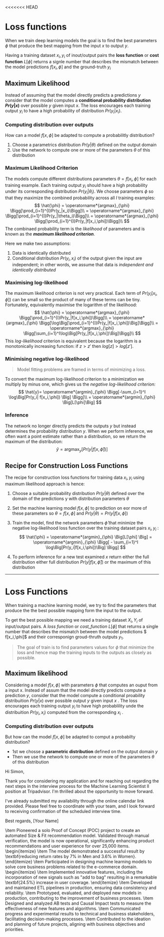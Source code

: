 <<<<<<< HEAD
# Loss functions

When we train deep learning models the goal is to find the best parameters $\phi$  that produce the best mapping from the input $x$ to output $y$.

Having a training dataset ${x_i, y_i}$ of inout/output pairs the **loss function** or **cost function** $L[\phi]$ returns a signle number that describes the mismatch between the model predictions $f[x_i,\phi]$ and the ground-truth $y_i$

## Maximum Likelihood

Instead of assuming that the model directly predicts a predictions $y$ consider that the model computes a **conditional probability distribution $Pr(y|x)$** over possible $y$ given input $x$. The loss encourages each training output $y_i$ to have a high probability of distribution $Pr(y_i|x_i)$.

### Computing distribution over outputs 

How can a model $f[x,\phi]$ be adapted to compute a probabilitly distribution? 

1. Choose a parametrics distribution $Pr(y|\theta)$ defined on the output domain 
2. Use the network to compute one or more of the parameters $\theta$ of this distribution

### Maximum Likelihood Criterion

The models compute different distributions parameters $\theta = f[x_i, \phi]$ for each training example. 
Each training output $y_i$ should have a high probability under its corresponding distribution $Pr(y_i|\theta_i)$. We choose parameters $\phi$ so that they maximize the combined probability across all $I$ training examples:
$$
\hat{\phi} = \operatorname*{argmax}_{\phi} \Bigg[\prod_{i=1}^{I}Pr(y_|x_i)\Bigg]\\
= \operatorname*{argmax}_{\phi} \Bigg[\prod_{i=1}^{I}Pr(y_|\theta_i)\Bigg]\\
= \operatorname*{argmax}_{\phi} \Bigg[\prod_{i=1}^{I}Pr(y_|f[x_i,\phi])\Bigg]\\
$$
The combinaed probability term is the *likelihood* of parameters and is known as the ***maximum likelihood criterion***.

Here we make two assumptions:

1. Data is identically distributed
2. Conditional distribution $Pr(y_i,x_i)$ of the output given the input are independent; in other words, we assume that data is *independent and identically distributed* 

### Maximising log-likelihood

The maximum likelihood criterion is not very practical. Each term of $Pr(y_i[x_i,\phi])$ can be small so the product of many of these terms can be tiny. Fortunately, equivalently maximise the logarithm of the likelihood:
$$
\hat{\phi} = \operatorname*{argmax}_{\phi} \Bigg[\prod_{i=1}^{I}Pr(y_|f[x_i,\phi])\Bigg]\\
= \operatorname*{argmax}_{\phi}  \Bigg[\log\Big[\prod_{i=1}^{I}Pr(y_|f[x_i,\phi])\Big]\Bigg]\\
= \operatorname*{argmax}_{\phi}  \Bigg[\sum_{i=1}^I\log\Big[Pr(y_|f[x_i,\phi])\Big]\Bigg]\\
$$
This *log-likelihood* criterion is equivalent because the logarithm is a monotonically increasing function: if $z>z'$  then $log[z]>log[z']$​.

### Minimising negative log-likelihood 

> Model fitting problems are framed in terms of minimizing a loss.

 To convert the maximum log-likelihood criterion to a minimization we multiply by minus one, which gives us the *negative log-likelihood criterion:*
$$
\hat{y}= \operatorname*{argmin}_{\phi} \Bigg[-\sum_{i=1}^I \log\Big[Pr(y_i| f[x_i,\phi]) \Big]  \Bigg]\\
= \operatorname*{argmin}_{\phi} \Big[L[\phi]\Big]
$$


### Inference 

The network no longer directly predicts the outputs $y$ but instead determines the probability distribution $y$. When we perform inference, we often want a point estimate rather than a distribution, so we return the maximum of the distribution:
$$
\hat{y} = \operatorname*{argmax}_{y} \Big[Pr(y|f[x, \hat{\phi}])\Big]
$$

## Recipe for Construction Loss Functions

The recipe for construction loss functions for training data ${x_i, y_i}$ using maximum likelihood approach is hence:

1. Choose a suitable probability distribution $Pr(y| \theta)$ defined over the domain of the predictions y with distribution parameters $\theta$ 

2. Set the machine learning model $f[x,\phi ]$ to prediction on eor more of these parameters so $\theta = f[x,\phi]$ and $Pr(y|\theta)= Pr(y|f[x,\phi])$

3. Train the model, find the network parameters $\hat{\phi}$ that minimize the negative log-likelihood loss function over the training dataset pairs ${x_i, y_i}$ :  
   $$
   \hat{\phi} = \operatorname*{argmin}_{\phi} \Big[L[\phi] \Big] = \operatorname*{argmin}_{\phi} \Bigg[ - \sum_{i=1}^I \log\Big[Pr(y_i|f[x_i,\phi])\Big] \Bigg]
   $$

4. To perform inference for a new test examined $x$ return either the full distribution either full distribution $Pr(y|f[x, \hat{\phi}])$ or the maximum of this distribution

----

# Loss Functions




When training a machine learning model, we try to find the parameters that produce the the best possible mapping form the input to the output. 

To get the best possible mapping we need a training dataset ${X_i, Y_i}$ of input/output pairs. A *loss function* or *cost_function* $L[\phi]$  that returns a single number that describes the mismatch between the model predictions $ f[x_i,\phi]$  and their corresponign groud-thruth  outputs $y_1$. 

> The goal of train is to find parameters values for $\phi$ that minimize the loss and hence map the training inputs to the outputs as closely as possible. 



## Maximum likelihood

Considering a model $f[x,\phi]$ with parameters $\phi$ that computes an ouput from a input x. Instead of assum that the model directly predicts compute a prediction $y$, consider that the model compute a conditional proability distribuition $Pr(y|x)$ over possible output $y$ given input $x$ . The loss encourages each training output $y_i$ to have high probablility unde the distribuition  $Pr(y_i, x_i)$ computed from the corresponding $x_i$ .

### Computing distribution over outputs

But how can the model $f[x,\phi]$ be adapted to comput a probabilty distribution?

 - 1st we chosse a **parametric distribution** defined on the output domain $y$ 
 - Then we use the network to compute one or more of the parameters $\theta$ of this distribution

















Hi Simon,

Thank you for considering my application and for reaching out regarding the next steps in the interview process for the Machine Learning Scientist II position at Tripadvisor. I'm thrilled about the opportunity to move forward.

I've already submitted my availability through the online calendar link provided. Please feel free to coordinate with your team, and I look forward to receiving confirmation of the scheduled interview time.

Best regards, [Your Name]















\item Pioneered a solo Proof of Concept (POC) project to create an automated Size \& Fit recommendation model. Validated through manual verification, the model is now operational, significantly enhancing product recommendations and user experience for over 25,000 items. \begin{itemize} \item The model demonstrated a successful result by \textbf{reducing return rates by 7\% in Men and 3.6\% in Women}. \end{itemize} \item  Participated in designing machine learning models to solve core business problems related to the e-commerce domain. \begin{itemize}    \item  Implemented innovative features, including the incorporation of new signals such as "add to bag" resulting in a remarkable \textbf{24.5\%} increase in user coverage. \end{itemize} \item Developed and maintained ETL pipelines in production, ensuring data consistency and reliability. \item Prototyped, evaluated, and deployed new models in production, contributing to the improvement of business processes. \item Designed and analyzed AB tests and Causal Impact tests to measure the effectiveness of new features and algorithms. \item Communicated progress and experimental results to technical and business stakeholders, facilitating decision-making processes. \item Contributed to the ideation and planning of future projects, aligning with business objectives and priorities.
